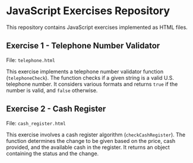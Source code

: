 # JavaScript Exercises Repository

This repository contains JavaScript exercises implemented as HTML files.

## Exercise 1 - Telephone Number Validator
File: `telephone.html`

This exercise implements a telephone number validator function (`telephoneCheck`). The function checks if a given string is a valid U.S. telephone number. It considers various formats and returns `true` if the number is valid, and `false` otherwise.
## Exercise 2 - Cash Register
File: `cash_register.html`

This exercise involves a cash register algorithm (`checkCashRegister`). The function determines the change to be given based on the price, cash provided, and the available cash in the register. It returns an object containing the status and the change.
